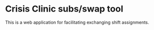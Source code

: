 # Crisis Clinic subs/swap tool

This is a web application for facilitating exchanging shift assignments.